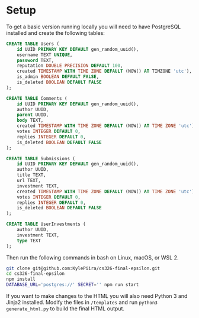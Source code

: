 # Setup

To get a basic version running locally you will need to have PostgreSQL installed and create the following tables:

```sql
CREATE TABLE Users (
    id UUID PRIMARY KEY DEFAULT gen_random_uuid(),
    username TEXT UNIQUE,
    password TEXT,
    reputation DOUBLE PRECISION DEFAULT 100,
    created TIMESTAMP WITH TIME ZONE DEFAULT (NOW() AT TIMZONE 'utc'),
    is_admin BOOLEAN DEFAULT FALSE,
    is_deleted BOOLEAN DEFAULT FALSE
);

CREATE TABLE Comments (
    id UUID PRIMARY KEY DEFAULT gen_random_uuid(),
    author UUID,
    parent UUID,
    body TEXT,
    created TIMESTAMP WITH TIME ZONE DEFAULT (NOW() AT TIME ZONE 'utc'),
    votes INTEGER DEFAULT 0,
    replies INTEGER DEFAULT 0,
    is_deleted BOOLEAN DEFAULT FALSE
);

CREATE TABLE Submissions (
    id UUID PRIMARY KEY DEFAULT gen_random_uuid(),
    author UUID,
    title TEXT,
    url TEXT,
    investment TEXT,
    created TIMESTAMP WITH TIME ZONE DEFAULT (NOW() AT TIME ZONE 'utc'),
    votes INTEGER DEFAULT 0,
    replies INTEGER DEFAULT 0,
    is_deleted BOOLEAN DEFAULT FALSE
);

CREATE TABLE UserInvestments (
    author UUID,
    investment TEXT,
    type TEXT
);
```

Then run the following commands in bash on Linux, macOS, or WSL 2.

```bash
git clone git@github.com:KylePiira/cs326-final-epsilon.git
cd cs326-final-epsilon
npm install
DATABASE_URL='postgres://' SECRET='' npm run start
```

If you want to make changes to the HTML you will also need Python 3 and Jinja2 installed. Modify the files in `/templates` and run `python3 generate_html.py` to build the final HTML output.